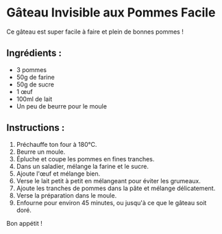 # Gâteau Invisible aux Pommes Facile

Ce gâteau est super facile à faire et plein de bonnes pommes !

## Ingrédients :

* 3 pommes
* 50g de farine
* 50g de sucre
* 1 œuf
* 100ml de lait
* Un peu de beurre pour le moule

## Instructions :

1.  Préchauffe ton four à 180°C.
2.  Beurre un moule.
3.  Épluche et coupe les pommes en fines tranches.
4.  Dans un saladier, mélange la farine et le sucre.
5.  Ajoute l'œuf et mélange bien.
6.  Verse le lait petit à petit en mélangeant pour éviter les grumeaux.
7.  Ajoute les tranches de pommes dans la pâte et mélange délicatement.
8.  Verse la préparation dans le moule.
9.  Enfourne pour environ 45 minutes, ou jusqu'à ce que le gâteau soit doré.

Bon appétit !

